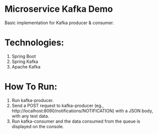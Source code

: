 # Microservice Kafka Demo
Basic implementation for Kafka producer & consumer.

# Technologies:
1. Spring Boot
2. Spring Kafka
3. Apache Kafka

# How To Run:
1. Run kafka-producer.
2. Send a POST request to kafka-producer (eg., http://localhost:8090/notifications/NOTIFICATION) with a JSON body, with any test data.
3. Run kafka-consumer and the data consumed from the queue is displayed on the console.
